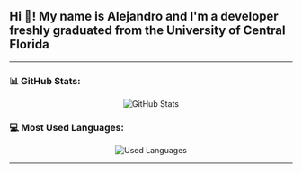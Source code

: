 <h2 align="left">Hi 👋! My name is Alejandro and I'm a developer freshly graduated from the University of Central Florida</h2>

---

### 📊 GitHub Stats:
<p align="center">
  <img src="https://github-readme-statss-git-main-alejandros-projects-969c8294.vercel.app/api?username=FLalejandro&show_icons=true&theme=radical" alt="GitHub Stats" />
</p>

### 💻 Most Used Languages:
<p align="center">
  <img src="https://github-readme-statss-git-main-alejandros-projects-969c8294.vercel.app/api/top-langs/?username=FLalejandro&layout=compact&theme=radical" alt="Used Languages" />
</p>

---
